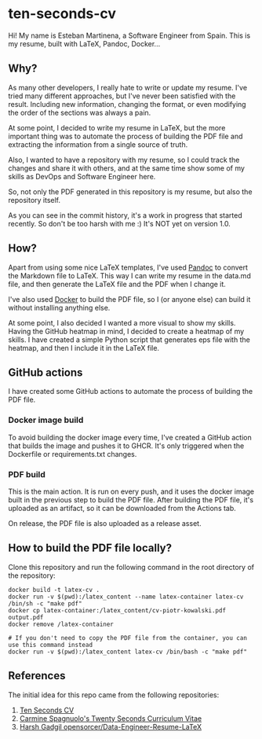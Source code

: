 # ten-seconds-cv

Hi!
My name is Esteban Martinena, a Software Engineer from Spain. 
This is my resume, built with LaTeX, Pandoc, Docker...

## Why?
As many other developers, I really hate to write or update my resume.
I've tried many different approaches, but I've never been satisfied with the result.
Including new information, changing the format, or even modifying the order of the sections was always a pain.

At some point, I decided to write my resume in LaTeX,
but the more important thing was to automate the process of building the PDF file
and extracting the information from a single source of truth.

Also, I wanted to have a repository with my resume, so I could track the changes and share it with others, and
at the same time show some of my skills as DevOps and Software Engineer here.

So, not only the PDF generated in this repository is my resume, but also the repository itself.

As you can see in the commit history, it's a work in progress that started recently.
So don't be too harsh with me :) It's NOT yet on version 1.0.

## How?
Apart from using some nice LaTeX templates,
I've used [Pandoc](https://pandoc.org/) to convert the Markdown file to LaTeX.
This way I can write my resume in the data.md file, and then generate the LaTeX file and the PDF when I change it.

I've also used [Docker](https://www.docker.com/) to build the PDF file,
so I (or anyone else) can build it without installing anything else.

At some point, I also decided I wanted a more visual to show my skills.
Having the GitHub heatmap in mind, I decided to create a heatmap of my skills.
I have created a simple Python script that generates eps file with the heatmap, and then I include it in the LaTeX file.

## GitHub actions
I have created some GitHub actions to automate the process of building the PDF file.

### Docker image build
To avoid building the docker image every time, I've created a GitHub action that builds the image and pushes it to GHCR.
It's only triggered when the Dockerfile or requirements.txt changes.

### PDF build
This is the main action.
It is run on every push, and it uses the docker image built in the previous step to build the PDF file.
After building the PDF file, it's uploaded as an artifact, so it can be downloaded from the Actions tab.

On release, the PDF file is also uploaded as a release asset.

## How to build the PDF file locally?

Clone this repository and run the following command in the root directory of the repository:
```shell
docker build -t latex-cv .
docker run -v $(pwd):/latex_content --name latex-container latex-cv /bin/sh -c "make pdf"
docker cp latex-container:/latex_content/cv-piotr-kowalski.pdf output.pdf
docker remove /latex-container

# If you don't need to copy the PDF file from the container, you can use this command instead
docker run -v $(pwd):/latex_content latex-cv /bin/bash -c "make pdf"
```



## References

The initial idea for this repo came from the following repositories:
1. [Ten Seconds CV](https://github.com/bitroniq/ten-seconds-cv)
2. [Carmine Spagnuolo's Twenty Seconds Curriculum Vitae](https://github.com/spagnuolocarmine/TwentySecondsCurriculumVitae-LaTex)
3. [Harsh Gadgil opensorcer/Data-Engineer-Resume-LaTeX](https://github.com/opensorceror/Data-Engineer-Resume-LaTeX)
